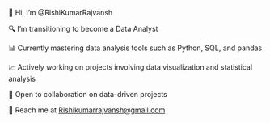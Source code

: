 👋 Hi, I’m @RishiKumarRajvansh

🔍 I’m transitioning to become a Data Analyst

📊 Currently mastering data analysis tools such as Python, SQL, and pandas

📈 Actively working on projects involving data visualization and statistical analysis

💼 Open to collaboration on data-driven projects

📧 Reach me at Rishikumarrajvansh@gmail.com


<!---
RishiKumarRajvansh/RishiKumarRajvansh is a ✨ special ✨ repository because its `README.md` (this file) appears on your GitHub profile.
You can click the Preview link to take a look at your changes.
--->
